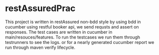 # restAssuredPrac

This project is written in restAssured non-bdd style by using bdd in cucumber using restful booker api, we send requsts and assert on responses. 
The test cases are written in cucumber in main/resouces/features.
To run the testcases we run them through testrunners to see the logs. or for a nearly generated cucumber report we run through maven verify lifecycle.
